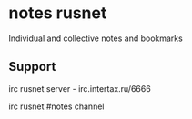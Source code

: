 # notes rusnet

Individual and collective notes and bookmarks

## Support

irc rusnet server - irc.intertax.ru/6666

irc rusnet #notes channel
